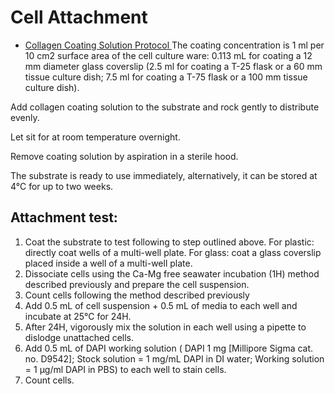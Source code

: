# Cell Attachment

- [Collagen Coating Solution Protocol ](https://www.sigmaaldrich.com/catalog/product/sigma/12550?lang=en&region=US)
The coating concentration is 1 ml per 10 cm2 surface area of the cell culture ware: 0.113 mL for coating a 12 mm diameter glass coverslip (2.5 ml for coating a T-25 flask or a 60 mm tissue culture dish;  7.5 ml for coating a T-75 flask or a 100 mm tissue culture dish). 

Add collagen coating solution to the substrate and rock gently to distribute evenly. 

Let sit for at room temperature overnight. 

Remove coating solution by aspiration in a sterile hood. 

The substrate is ready to use immediately, alternatively, it can be stored at 4°C for up to two weeks.

## Attachment test:
1. Coat the substrate to test following to step outlined above. For plastic: directly coat wells of a multi-well plate. For glass: coat a glass coverslip placed inside a well of a multi-well plate.
2. Dissociate cells using the Ca-Mg free seawater incubation (1H) method described previously and prepare the cell suspension.
3. Count cells following the method described previously
4. Add 0.5 mL of cell suspension + 0.5 mL of media to each well and incubate at 25°C for 24H.
5. After 24H, vigorously mix the solution in each well using a pipette to dislodge unattached cells.
6. Add 0.5 mL of DAPI working solution ( DAPI 1 mg [Millipore Sigma cat. no. D9542]; Stock solution = 1 mg/mL DAPI in DI water; Working solution = 1 μg/ml DAPI in PBS) to each well to stain cells.
7. Count cells.
